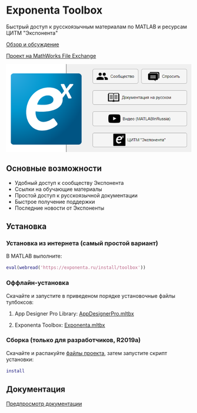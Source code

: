 # Exponenta Toolbox

Быстрый доступ к русскоязычным материалам по MATLAB и ресурсам ЦИТМ "Экспонента"

[Обзор и обсуждение](https://hub.exponenta.ru/post/exponenta-toolbox-bystryy-dostup-k-russkoyazychnym-materialam562)

[Проект на MathWorks File Exchange](https://www.mathworks.com/matlabcentral/fileexchange/72703)

![Epxonenta Toolbox screenshot](https://github.com/ETMC-Exponenta/ExponentaToolbox/raw/master/imgs/promo.png)

## Основные возможности

- Удобный доступ к сообществу Экспонента
- Ссылки на обучающие материалы
- Простой доступ к русскоязычной документации
- Быстрое получение поддержки
- Последние новости от Экспоненты

## Установка

### Установка из интернета (самый простой вариант)

В MATLAB выполните:
```MATLAB
eval(webread('https://exponenta.ru/install/toolbox'))
```

### Оффлайн-установка

Скачайте и запустите в приведеном порядке установочные файлы тулбоксов:

1. App Designer Pro Library: [AppDesignerPro.mltbx](https://roslovets.github.io/ghbin/#roslovets/AppDesignerPro#AppDesignerPro.mltbx)

2. Exponenta Toolbox: [Exponenta.mltbx](https://roslovets.github.io/ghbin/#etmc-exponenta/ExponentaToolbox#Exponenta.mltbx)

### Сборка (только для разработчиков, R2019a)

Скачайте и распакуйте [файлы проекта](https://github.com/ETMC-Exponenta/ExponentaToolbox/archive/master.zip), затем запустите скрипт установки:
```MATLAB
install
```

## Документация

[Предпросмотр документации](https://github.com/ETMC-Exponenta/ExponentaToolbox/blob/master/doc/GettingStarted.pdf)
